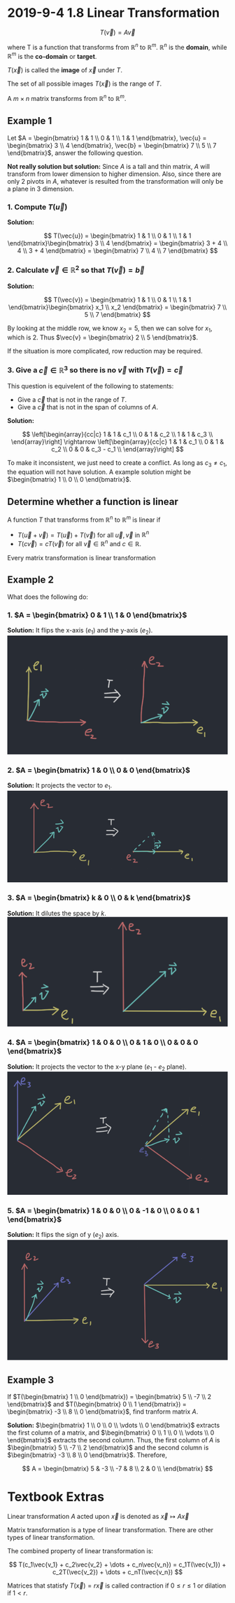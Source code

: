 # 2019-9-4 1.8 Linear Transformation
$$
T(\vec{v}) = A\vec{v}
$$

where T is a function that transforms from $\mathbb{R}^n$ to $\mathbb{R}^m$. $\mathbb{R}^n$ is the **domain**, while $\mathbb{R}^m$ is the **co-domain** or **target**.

$T(\vec{x})$ is called the **image** of $\vec{x}$ under $T$.

The set of all possible images $T(\vec{x})$ is the range of $T$.

A $m \times n$ matrix transforms from $\mathbb{R}^n$ to $\mathbb{R}^m$.

## Example 1
Let $A = \begin{bmatrix} 1 & 1 \\ 0 & 1 \\ 1 & 1 \end{bmatrix}, \vec{u} = \begin{bmatrix} 3 \\ 4 \end{bmatrix}, \vec{b} = \begin{bmatrix} 7 \\ 5 \\ 7 \end{bmatrix}$, answer the following question.

**Not really solution but solution:** Since $A$ is a tall and thin matrix, $A$ will transform from lower dimension to higher dimension. Also, since there are only 2 pivots in $A$, whatever is resulted from the transformation will only be a plane in 3 dimension.

### 1. Compute $T(\vec{u})$
**Solution:**

$$
T(\vec{u}) = \begin{bmatrix} 1 & 1 \\ 0 & 1 \\ 1 & 1 \end{bmatrix}\begin{bmatrix} 3 \\ 4 \end{bmatrix} = \begin{bmatrix} 3 + 4 \\ 4 \\ 3 + 4 \end{bmatrix} = \begin{bmatrix} 7 \\ 4 \\ 7 \end{bmatrix}
$$

### 2. Calculate $\vec{v} \in \mathbb{R}^2$ so that $T(\vec{v}) = \vec{b}$
**Solution:**

$$
T(\vec{v}) = \begin{bmatrix} 1 & 1 \\ 0 & 1 \\ 1 & 1 \end{bmatrix}\begin{bmatrix} x_1 \\ x_2 \end{bmatrix} = \begin{bmatrix} 7 \\ 5 \\ 7 \end{bmatrix}
$$

By looking at the middle row, we know $x_2 = 5$, then we can solve for $x_1$, which is 2. Thus $\vec{v} = \begin{bmatrix} 2 \\ 5 \end{bmatrix}$.

If the situation is more complicated, row reduction may be required.

### 3. Give a $\vec{c} \in \mathbb{R}^3$ so there is no $\vec{v}$ with $T(\vec{v}) = \vec{c}$
This question is equivelent of the following to statements:

- Give a $\vec{c}$ that is not in the range of $T$.
- Give a $\vec{c}$ that is not in the span of columns of $A$.

**Solution:**

$$
\left[\begin{array}{cc|c}
  1 & 1 & c_1 \\
  0 & 1 & c_2 \\
  1 & 1 & c_3 \\
\end{array}\right] \rightarrow \left[\begin{array}{cc|c}
  1 & 1 & c_1 \\
  0 & 1 & c_2 \\
  0 & 0 & c_3 - c_1 \\
\end{array}\right]
$$

To make it inconsistent, we just need to create a conflict. As long as $c_3 \neq c_1$, the equation will not have solution. A example solution might be $\begin{bmatrix} 1 \\ 0 \\ 0 \end{bmatrix}$.

## Determine whether a function is linear
A function $T$ that transforms from $\mathbb{R}^n$ to $\mathbb{R}^m$ is linear if

- $T(\vec{u} + \vec{v}) = T(\vec{u}) + T(\vec{v})$ for all $\vec{u}, \vec{v}$ in $\mathbb{R}^n$
- $T(c\vec{v}) = cT(\vec{v})$ for all $\vec{v} \in \mathbb{R}^n$ and $c \in \mathbb{R}$.

Every matrix transformation is linear transformation

## Example 2
What does the following do:

### 1. $A = \begin{bmatrix} 0 & 1 \\ 1 & 0 \end{bmatrix}$
**Solution:** It flips the x-axis ($e_1$) and the y-axis ($e_2$).
![](_v_images/20190904124206426_10435.png)

### 2. $A = \begin{bmatrix} 1 & 0 \\ 0 & 0 \end{bmatrix}$
**Solution:** It projects the vector to $e_1$.
![](_v_images/20190904124445874_14941.png)

### 3. $A = \begin{bmatrix} k & 0 \\ 0 & k \end{bmatrix}$
**Solution:** It dilutes the space by $k$.
![](_v_images/20190904124721074_27064.png)

### 4. $A = \begin{bmatrix} 1 & 0 & 0 \\ 0 & 1 & 0 \\ 0 & 0 & 0 \end{bmatrix}$
**Solution:** It projects the vector to the x-y plane ($e_1$ - $e_2$ plane).
![](_v_images/20190904125048102_14940.png)

### 5. $A = \begin{bmatrix} 1 & 0 & 0 \\ 0 & -1 & 0 \\ 0 & 0 & 1 \end{bmatrix}$
**Solution:** It flips the sign of y ($e_2$) axis.
![](_v_images/20190904125444022_19139.png)

## Example 3
If $T(\begin{bmatrix} 1 \\ 0 \end{bmatrix}) = \begin{bmatrix} 5 \\ -7 \\ 2 \end{bmatrix}$ and $T(\begin{bmatrix} 0 \\ 1 \end{bmatrix}) = \begin{bmatrix} -3 \\ 8 \\ 0 \end{bmatrix}$, find tranform matrix $A$.

**Solution:** $\begin{bmatrix} 1 \\ 0 \\ 0 \\ \vdots \\ 0 \end{bmatrix}$ extracts the first column of a matrix, and $\begin{bmatrix} 0 \\ 1 \\ 0 \\ \vdots \\ 0 \end{bmatrix}$ extracts the second column. Thus, the first column of $A$ is $\begin{bmatrix} 5 \\ -7 \\ 2 \end{bmatrix}$ and the second column is $\begin{bmatrix} -3 \\ 8 \\ 0 \end{bmatrix}$. Therefore,

$$
A = \begin{bmatrix}
   5 & -3 \\
  -7 &  8 \\
   2 &  0 \\
\end{bmatrix}
$$

# Textbook Extras
Linear transformation $A$ acted upon $\vec{x}$ is denoted as $\vec{x} \mapsto A\vec{x}$

Matrix transformation is a type of linear transformation. There are other types of linear transformation.

The combined property of linear transformation is:

$$
T(c_1\vec{v_1} + c_2\vec{v_2} + \dots + c_n\vec{v_n}) = c_1T(\vec{v_1}) + c_2T(\vec{v_2}) + \dots + c_nT(\vec{v_n})
$$

Matrices that statisfy $T(\vec{x})=r\vec{x}$ is called contraction if $0 \leq r \leq 1$ or dilation if $1 < r$.
